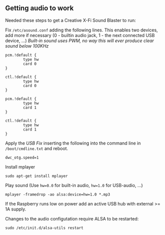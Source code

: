 Getting audio to work
---------------------
Needed these steps to get a Creative X-Fi Sound Blaster to run:


Fix ```/etc/asound.conf``` adding the following lines. This enables two devices, add more if necessary (0 - builtin audio jack, 1 - the next connected USB device, ...)
*Built-in sound uses PWM, no way this will ever produce clear sound below 100KHz*

```
pcm.!default {
        type hw
        card 0
}

ctl.!default {
        type hw
        card 0
}

pcm.!default {
        type hw
        card 1
}

ctl.!default {
        type hw
        card 1
}
```

Apply the *USB Fix* inserting the following into the command line in ```/boot/cmdline.txt``` and reboot.
```
dwc_otg.speed=1
```


Install mplayer 
```
sudo apt-get install mplayer
```

Play sound (Use ```hw=0.0``` for built-in audio, ```hw=1.0``` for USB-audio, ...)
```
mplayer -framedrop -ao alsa:device=hw=1.0 *.mp3
```

If the Raspberry runs low on power add an active USB hub with external >= 1A supply.

Changes to the audio configutation require ALSA to be restarted:
```
sudo /etc/init.d/alsa-utils restart
```
